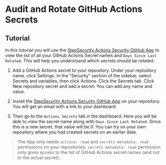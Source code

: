 # Audit and Rotate GitHub Actions Secrets

## Tutorial

In this tutorial you will use the [StepSecurity Actions Security GitHub App](https://github.com/apps/stepsecurity-actions-security) to view the list of all your GitHub Actions Secret names and `Days Since Last Rotated`. This will help you understsand which secrets should be rotated.

1. Add a GitHub Actions secret to your repository. Under your repository name, click Settings. In the "Security" section of the sidebar, select Secrets and variables, then click Actions. Click the Secrets tab. Click New repository secret and add a secret. You can add any name and value.

2. Install the [StepSecurity Actions Security GitHub App](https://github.com/apps/stepsecurity-actions-security) on your repository. You will get an email with a link to your dashboard.

3. Then go to the `Actions Secrets` tab in the dashboard. Here you will be able to view the secret name along with `Days Since Last Rotated`. Since this is a new secret, that value will be 0. You can try on your own repository where you had created secrets on an earlier date.

> The App only needs `actions: read` and `secrets metadata: read` permissions on your repositories. `secrets metadata: read` permission only gives access to the list of GitHub Actions secret names (and not to the actual secret).
